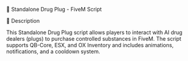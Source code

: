 🚀 Standalone Drug Plug - FiveM Script

📌 Description

This Standalone Drug Plug script allows players to interact with AI drug dealers (plugs) to purchase controlled substances in FiveM. The script supports QB-Core, ESX, and OX Inventory and includes animations, notifications, and a cooldown system.
